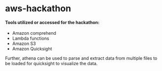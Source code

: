 # aws-hackathon


#### Tools utilized or accessed for the hackathon:

- Amazon comprehend
- Lambda functions
- Amazon S3
- Amazon Quicksight

Further, athena can be used to parse and extract data from multiple files to be loaded for quicksight to visualize the data.
